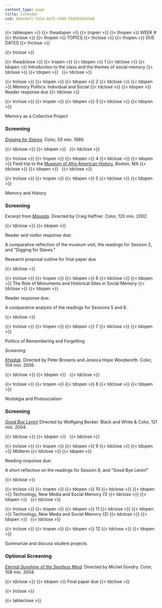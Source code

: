 ```yaml
---
content_type: page
title: Calendar
uid: 80eade7c-522a-0af5-5494-55b585dd15e8
---
```


{{< tableopen >}}
{{< theadopen >}}
{{< tropen >}}
{{< thopen >}}
WEEK #
{{< thclose >}}
{{< thopen >}}
TOPICS
{{< thclose >}}
{{< thopen >}}
DUE DATES
{{< thclose >}}

{{< trclose >}}

{{< theadclose >}}
{{< tropen >}}
{{< tdopen >}}
1
{{< tdclose >}}
{{< tdopen >}}
Introduction to the class and the themes of social memory
{{< tdclose >}}
{{< tdopen >}}
 
{{< tdclose >}}

{{< trclose >}}
{{< tropen >}}
{{< tdopen >}}
2
{{< tdclose >}}
{{< tdopen >}}
Memory Politics: Individual and Social
{{< tdclose >}}
{{< tdopen >}}
Reader response due
{{< tdclose >}}

{{< trclose >}}
{{< tropen >}}
{{< tdopen >}}
3
{{< tdclose >}}
{{< tdopen >}}


Memory as a Collective Project

### Screening

[_Digging for Slaves_](http://www.imdb.com/title/tt1738449/?ref_=fn_al_tt_1). Color, 50 min. 1989.


{{< tdclose >}}
{{< tdopen >}}
 
{{< tdclose >}}

{{< trclose >}}
{{< tropen >}}
{{< tdopen >}}
4
{{< tdclose >}}
{{< tdopen >}}
Field trip to the [Museum of Afro American History](http://maah.org/), Boston, MA
{{< tdclose >}}
{{< tdopen >}}
 
{{< tdclose >}}

{{< trclose >}}
{{< tropen >}}
{{< tdopen >}}
5
{{< tdclose >}}
{{< tdopen >}}


Memory and History

### Screening

Excerpt from [_Masada_](http://www.imdb.com/title/tt0356868/?ref_=fn_al_tt_2). Directed by Craig Haffner. Color, 120 min. 2002.


{{< tdclose >}}
{{< tdopen >}}


Reader and visitor response due:

A comparative reflection of the museum visit, the readings for Session 3, and "Digging for Slaves."

Research proposal outline for final paper due


{{< tdclose >}}

{{< trclose >}}
{{< tropen >}}
{{< tdopen >}}
6
{{< tdclose >}}
{{< tdopen >}}
The Role of Monuments and Historical Sites in Social Memory
{{< tdclose >}}
{{< tdopen >}}


Reader response due:

A comparative analysis of the readings for Sessions 5 and 6.


{{< tdclose >}}

{{< trclose >}}
{{< tropen >}}
{{< tdopen >}}
7
{{< tdclose >}}
{{< tdopen >}}


Politics of Remembering and Forgetting

_Screening_

[_Khadak_](http://www.imdb.com/title/tt0475241/?ref_=fn_al_tt_1). Directed by Peter Brosens and Jessica Hope Woodworth. Color, 104 min. 2006.


{{< tdclose >}}
{{< tdopen >}}
 
{{< tdclose >}}

{{< trclose >}}
{{< tropen >}}
{{< tdopen >}}
8
{{< tdclose >}}
{{< tdopen >}}


Nostalgia and Postsocialism

### Screening

[_Good Bye Lenin!_](http://www.imdb.com/title/tt0301357/?ref_=nv_sr_1) Directed by Wolfgang Becker. Black and White & Color, 121 min. 2004.


{{< tdclose >}}
{{< tdopen >}}
 
{{< tdclose >}}

{{< trclose >}}
{{< tropen >}}
{{< tdopen >}}
9
{{< tdclose >}}
{{< tdopen >}}
Midterm
{{< tdclose >}}
{{< tdopen >}}


Reading response due:

A short reflection on the readings for Session 8, and "Good Bye Lenin!"


{{< tdclose >}}

{{< trclose >}}
{{< tropen >}}
{{< tdopen >}}
10
{{< tdclose >}}
{{< tdopen >}}
Technology, New Media and Social Memory (1)
{{< tdclose >}}
{{< tdopen >}}
 
{{< tdclose >}}

{{< trclose >}}
{{< tropen >}}
{{< tdopen >}}
11
{{< tdclose >}}
{{< tdopen >}}
Technology, New Media and Social Memory (2)
{{< tdclose >}}
{{< tdopen >}}
 
{{< tdclose >}}

{{< trclose >}}
{{< tropen >}}
{{< tdopen >}}
12
{{< tdclose >}}
{{< tdopen >}}


Summarize and discuss student projects

### Optional Screening

[_Eternal Sunshine of the Spotless Mind_](http://www.imdb.com/title/tt0338013/?ref_=nv_sr_1). Directed by Michel Gondry. Color, 108 min. 2004.


{{< tdclose >}}
{{< tdopen >}}
Final paper due
{{< tdclose >}}

{{< trclose >}}

{{< tableclose >}}